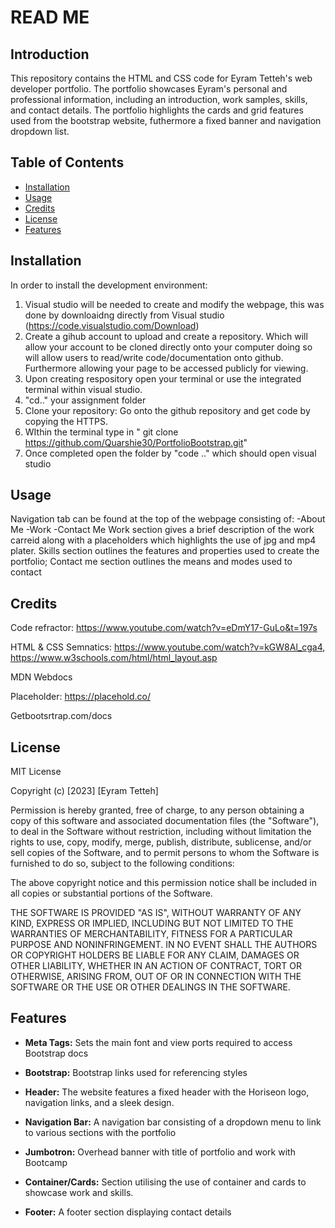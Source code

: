 # READ ME

## Introduction

This repository contains the HTML and CSS code for Eyram Tetteh's web developer portfolio. The portfolio showcases Eyram's personal and professional information, including an introduction, work samples, skills, and contact details. The portfolio highlights the cards and grid features used from the bootstrap website, futhermore a fixed banner and navigation dropdown list.

## Table of Contents

* [Installation](#installation)
* [Usage](#usage)
* [Credits](#credits)
* [License](#license)
* [Features](#Features)

## Installation

In order to install the development environment: 
1. Visual studio will be needed to create and modify the webpage, this was done by downloaidng directly from Visual studio (https://code.visualstudio.com/Download)
2. Create a gihub account to upload and create a repository. Which will allow your account to be cloned directly onto your computer doing so will allow users to read/write code/documentation onto github. Furthermore allowing your page to be accessed publicly for viewing.
3. Upon creating respository open your terminal or use the integrated terminal within visual studio. 
4. "cd.." your assignment folder
5. Clone your repository: Go onto the github repository and get code by copying the HTTPS.
6. WIthin the terminal type in " git clone https://github.com/Quarshie30/PortfolioBootstrap.git"
7. Once completed open the folder by "code .." which should open visual studio 

## Usage 
Navigation tab can be found at the top of the webpage consisting of:
-About Me
-Work
-Contact Me
Work section gives a brief description of the work carreid along with a placeholders which highlights the use of jpg and mp4 plater.
Skills section outlines the features and properties used to create the portfolio;
Contact me section outlines the means and modes used to contact


## Credits

Code refractor: https://www.youtube.com/watch?v=eDmY17-GuLo&t=197s

HTML & CSS Semnatics: https://www.youtube.com/watch?v=kGW8Al_cga4, https://www.w3schools.com/html/html_layout.asp

MDN Webdocs

Placeholder: https://placehold.co/

Getbootsrtrap.com/docs


## License

MIT License

Copyright (c) [2023] [Eyram Tetteh]

Permission is hereby granted, free of charge, to any person obtaining a copy
of this software and associated documentation files (the "Software"), to deal
in the Software without restriction, including without limitation the rights
to use, copy, modify, merge, publish, distribute, sublicense, and/or sell
copies of the Software, and to permit persons to whom the Software is
furnished to do so, subject to the following conditions:

The above copyright notice and this permission notice shall be included in all
copies or substantial portions of the Software.

THE SOFTWARE IS PROVIDED "AS IS", WITHOUT WARRANTY OF ANY KIND, EXPRESS OR
IMPLIED, INCLUDING BUT NOT LIMITED TO THE WARRANTIES OF MERCHANTABILITY,
FITNESS FOR A PARTICULAR PURPOSE AND NONINFRINGEMENT. IN NO EVENT SHALL THE
AUTHORS OR COPYRIGHT HOLDERS BE LIABLE FOR ANY CLAIM, DAMAGES OR OTHER
LIABILITY, WHETHER IN AN ACTION OF CONTRACT, TORT OR OTHERWISE, ARISING FROM,
OUT OF OR IN CONNECTION WITH THE SOFTWARE OR THE USE OR OTHER DEALINGS IN THE
SOFTWARE.

## Features
- **Meta Tags:** Sets the main font and view ports required to access Bootstrap docs

- **Bootstrap:** Bootstrap links used for referencing styles

- **Header:** The website features a fixed header with the Horiseon logo, navigation links, and a sleek design.

- **Navigation Bar:** A navigation bar consisting of a dropdown menu to link to various sections with the portfolio

- **Jumbotron:** Overhead banner with title of portfolio and work with Bootcamp
  
- **Container/Cards:** Section utilising the use of container and cards to showcase work and skills.
  
- **Footer:** A footer section displaying contact details
